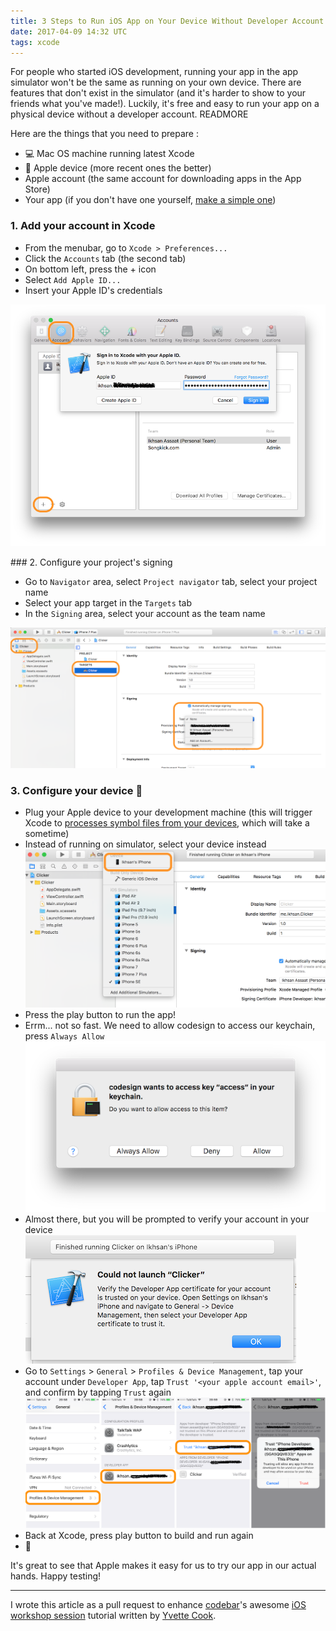 ```yaml
---
title: 3 Steps to Run iOS App on Your Device Without Developer Account
date: 2017-04-09 14:32 UTC
tags: xcode
---
```


For people who started iOS development, running your app in the app simulator won't be the same as running on your own device. There are features that don't exist in the simulator (and it's harder to show to your friends what you've made!). Luckily, it's free and easy to run your app on a physical device without a developer account. READMORE

Here are the things that you need to prepare :

- 💻 Mac OS machine running latest Xcode
- 📱 Apple device (more recent ones the better)
- Apple account (the same account for downloading apps in the App Store)
- Your app (if you don't have one yourself, [make a simple one](https://github.com/codebar/ios-tutorials/blob/master/introduction/tutorial.md))

### 1. Add your account in Xcode

- From the menubar, go to `Xcode > Preferences...`
- Click the `Accounts` tab (the second tab)
- On bottom left, press the + icon
- Select `Add Apple ID...`
- Insert your Apple ID's credentials

![add_apple_id](blog/2017-04-09-three-steps-to-run-application-on-your-apple-device-without-developer-account/01_add_apple_id.png "Add your Apple ID")

### 2. Configure your project's signing

- Go to `Navigator` area, select `Project navigator` tab, select your project name
- Select your app target in the `Targets` tab
- In the `Signing` area, select your account as the team name

![select_team](blog/2017-04-09-three-steps-to-run-application-on-your-apple-device-without-developer-account/02_select_team.png "Select team")

### 3. Configure your device 📱

- Plug your Apple device to your development machine (this will trigger Xcode to [processes symbol files from your devices](http://stackoverflow.com/a/19706886/851515), which will take a sometime)
- Instead of running on simulator, select your device instead
![select device](blog/2017-04-09-three-steps-to-run-application-on-your-apple-device-without-developer-account/03_a_select_device.png "Select your apple device")
- Press the play button to run the app!
- Errm... not so fast. We need to allow codesign to access our keychain, press `Always Allow`
![allow keychain](blog/2017-04-09-three-steps-to-run-application-on-your-apple-device-without-developer-account/03_b_allow_keychain.png "Allow codesign to access keychain")
- Almost there, but you will be prompted to verify your account in your device
![verify alert](blog/2017-04-09-three-steps-to-run-application-on-your-apple-device-without-developer-account/03_c_verify_alert.png "Verify account developer")
- Go to `Settings` > `General` > `Profiles & Device Management`, tap your account under `Developer App`, tap `Trust '<your apple account email>'`, and confirm by tapping `Trust` again
![verify account](blog/2017-04-09-three-steps-to-run-application-on-your-apple-device-without-developer-account/03_d_verify_account.png "Verify account in your device")
- Back at Xcode, press play button to build and run again
- 🎉

It's great to see that Apple makes it easy for us to try our app in our actual hands. Happy testing!

---

I wrote this article as a pull request to enhance [codebar](https://codebar.io)'s awesome [iOS workshop session](https://codebar.io/events/intro-to-ios) tutorial written by [Yvette Cook](https://twitter.com/ynzc).
